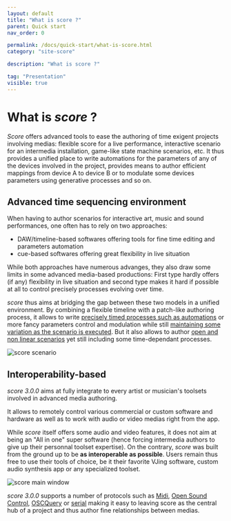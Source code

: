 ```yaml
---
layout: default
title: "What is score ?"
parent: Quick start
nav_order: 0

permalink: /docs/quick-start/what-is-score.html
category: "site-score"

description: "What is score ?"

tag: "Presentation"
visible: true
---
```


# What is *score* ?

*Score* offers advanced tools to ease the authoring of time exigent projects involving medias: flexible score for a live performance, interactive scenario for an intermedia installation, game-like state machine scenarios, etc. It thus provides a unified place to write automations for the parameters of any of the devices involved in the project, provides means to author efficient mappings from device A to device B or to modulate some devices parameters using generative processes and so on.

## Advanced time sequencing environment

When having to author scenarios for interactive art, music and sound performances, one often has to rely on two approaches:

- DAW/timeline-based softwares offering tools for fine time editing and parameters automation
- cue-based softwares offering great flexibility in live situation

While both approaches have numerous advanges, they also draw some limits in some advanced media-based productions: First type hardly offers (if any) flexibility in live situation and second type makes it hard if possible at all to control precisely processes evolving over time.

*score* thus aims at bridging the gap between these two models in a unified environment. By combining a flexible timeline with a patch-like authoring process, it allows to write [precisely timed processes such as automations](/score-docs/docs/quick-start/writing-automations.html) or more fancy parameters control and modulation while still [maintaining some variation as the scenario is executed](/score-docs/docs/quick-start/breaking-the-timeline.html). But it also allows to author [open and non linear scenarios](http://localhost:4000/score-docs/docs/quick-start/non-linear-timelines.html) yet still including some time-dependant processes.

![score scenario](/score-docs/assets/images/quick-start/what-is-score/score-main.png)

## Interoperability-based

*score 3.0.0* aims at fully integrate to every artist or musician's toolsets involved in advanced media authoring.

It allows to remotely control various commercial or custom software and hardware as well as to work with audio or video medias right from the app.

While *score* itself offers some audio and video features, it does not aim at being an "All in one" super software (hence forcing intermedia authors to give up their personnal toolset expertise). On the contrary, *score* was built from the ground up to be **as interoperable as possible**. Users remain thus free to use their tools of choice, be it their favorite VJing software, custom audio synthesis app or any specialized toolset.

![score main window](/score-docs/assets/images/quick-start/working-with-devices/ecosystem.png "score main window")

*score 3.0.0* supports a number of protocols such as [Midi](/score-docs/docs/reference-manual/devices-types/midiin-device.html), [Open Sound Control](/score-docs/docs/reference-manual/devices-types/osc-device.html), [OSCQuery](/score-docs/docs/reference-manual/devices-types/oscquery-device.html) or [serial](/score-docs/docs/reference-manual/devices-types/serial-device.html) making it easy to leaving score as the central hub of a project and thus author fine relationships between medias.

<!-- ## TODO Practice-based workflow -->